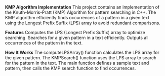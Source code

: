 **KMP Algorithm Implementation**
This project contains an implementation of the Knuth-Morris-Pratt (KMP) Algorithm for pattern searching in C++. The KMP algorithm efficiently finds occurrences of a pattern in a given text using the Longest Prefix Suffix (LPS) array to avoid redundant comparisons.

**Features**
Computes the LPS (Longest Prefix Suffix) array to optimize searching.
Searches for a given pattern in a text efficiently.
Outputs all occurrences of the pattern in the text.

**How It Works**
The computeLPSArray() function calculates the LPS array for the given pattern.
The KMPSearch() function uses the LPS array to search for the pattern in the text.
The main function defines a sample text and pattern, then calls the KMP search function to find occurrences.
